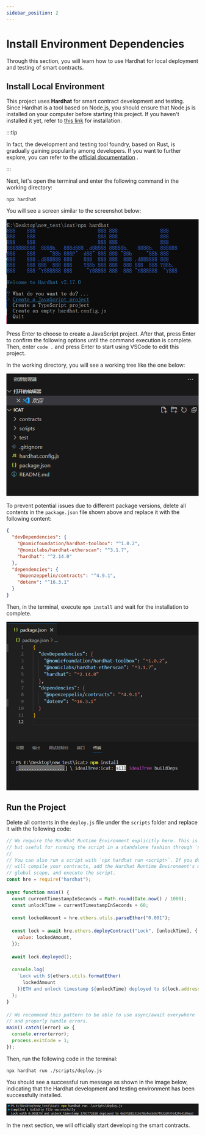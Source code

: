 ```yaml
---
sidebar_position: 2
---
```


# Install Environment Dependencies

Through this section, you will learn how to use Hardhat for local deployment and testing of smart contracts.
## Install Local Environment

This project uses **Hardhat**  for smart contract development and testing. Since Hardhat is a tool based on Node.js, you should ensure that Node.js is installed on your computer before starting this project. If you haven't installed it yet, refer to [this link](https://hardhat.org/tutorial/setting-up-the-environment)  for installation.

:::tip

In fact, the development and testing tool foundry, based on Rust, is gradually gaining popularity among developers. If you want to further explore, you can refer to the [official documentation](https://book.getfoundry.sh/) .

:::

Next, let's open the terminal and enter the following command in the working directory:

```shell
npx hardhat
```



You will see a screen similar to the screenshot below:

![hardhat](./img/hardhat_init.png) 


Press Enter to choose to create a JavaScript project. After that, press Enter to confirm the following options until the command execution is complete. Then, enter `code .` and press Enter to start using VSCode to edit this project.

In the working directory, you will see a working tree like the one below:

![vscode](./img/vscode.png) 


To prevent potential issues due to different package versions, delete all contents in the `package.json` file shown above and replace it with the following content:

```json
{
  "devDependencies": {
    "@nomicfoundation/hardhat-toolbox": "^1.0.2",
    "@nomiclabs/hardhat-etherscan": "^3.1.7",
    "hardhat": "^2.14.0"
  },
  "dependencies": {
    "@openzeppelin/contracts": "^4.9.1",
    "dotenv": "^16.3.1"
  }
}
```



Then, in the terminal, execute `npm install` and wait for the installation to complete.

![install](./img/install.png) 

## Run the Project

Delete all contents in the `deploy.js` file under the `scripts` folder and replace it with the following code:

```js
// We require the Hardhat Runtime Environment explicitly here. This is optional
// but useful for running the script in a standalone fashion through `node <script>`.
//
// You can also run a script with `npx hardhat run <script>`. If you do that, Hardhat
// will compile your contracts, add the Hardhat Runtime Environment's members to the
// global scope, and execute the script.
const hre = require("hardhat");

async function main() {
  const currentTimestampInSeconds = Math.round(Date.now() / 1000);
  const unlockTime = currentTimestampInSeconds + 60;

  const lockedAmount = hre.ethers.utils.parseEther("0.001");

  const lock = await hre.ethers.deployContract("Lock", [unlockTime], {
    value: lockedAmount,
  });

  await lock.deployed();

  console.log(
    `Lock with ${ethers.utils.formatEther(
      lockedAmount
    )}ETH and unlock timestamp ${unlockTime} deployed to ${lock.address}`
  );
}

// We recommend this pattern to be able to use async/await everywhere
// and properly handle errors.
main().catch((error) => {
  console.error(error);
  process.exitCode = 1;
});
```



Then, run the following code in the terminal:

```shell
npx hardhat run ./scripts/deploy.js
```



You should see a successful run message as shown in the image below, indicating that the Hardhat development and testing environment has been successfully installed.

![success](./img/success.png) 


In the next section, we will officially start developing the smart contracts.
